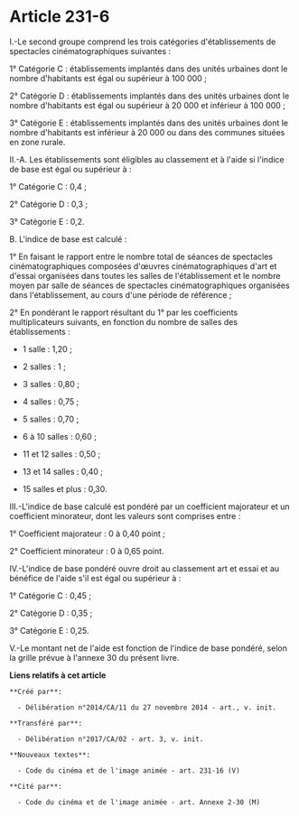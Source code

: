 # Article 231-6

I.-Le second groupe comprend les trois catégories d'établissements de spectacles cinématographiques suivantes : 

1° Catégorie C : établissements implantés dans des unités urbaines dont le nombre d'habitants est égal ou supérieur à 100
000 ; 

2° Catégorie D : établissements implantés dans des unités urbaines dont le nombre d'habitants est égal ou supérieur à 20 000
et inférieur à 100 000 ; 

3° Catégorie E : établissements implantés dans des unités urbaines dont le nombre d'habitants est inférieur à 20 000 ou dans
des communes situées en zone rurale. 

II.-A. Les établissements sont éligibles au classement et à l'aide si l'indice de base est égal ou supérieur à : 

1° Catégorie C : 0,4 ; 

2° Catégorie D : 0,3 ; 

3° Catégorie E : 0,2. 

B. L'indice de base est calculé : 

1° En faisant le rapport entre le nombre total de séances de spectacles cinématographiques composées d'œuvres
cinématographiques d'art et d'essai organisées dans toutes les salles de l'établissement et le nombre moyen par salle de
séances de spectacles cinématographiques organisées dans l'établissement, au cours d'une période de référence ; 

2° En pondérant le rapport résultant du 1° par les coefficients multiplicateurs suivants, en fonction du nombre de salles des
établissements :

- 1 salle : 1,20 ;

- 2 salles : 1 ;

- 3 salles : 0,80 ;

- 4 salles : 0,75 ;

- 5 salles : 0,70 ;

- 6 à 10 salles : 0,60 ;

- 11 et 12 salles : 0,50 ;

- 13 et 14 salles : 0,40 ;

- 15 salles et plus : 0,30. 

III.-L'indice de base calculé est pondéré par un coefficient majorateur et un coefficient minorateur, dont les valeurs sont
comprises entre : 

1° Coefficient majorateur : 0 à 0,40 point ; 

2° Coefficient minorateur : 0 à 0,65 point. 

IV.-L'indice de base pondéré ouvre droit au classement art et essai et au bénéfice de l'aide s'il est égal ou supérieur à : 

1° Catégorie C : 0,45 ; 

2° Catégorie D : 0,35 ; 

3° Catégorie E : 0,25. 

V.-Le montant net de l'aide est fonction de l'indice de base pondéré, selon la grille prévue à l'annexe 30 du présent livre.

**Liens relatifs à cet article**

	**Créé par**:

	  - Délibération n°2014/CA/11 du 27 novembre 2014 - art., v. init.

	**Transféré par**:

	  - Délibération n°2017/CA/02 - art. 3, v. init.

	**Nouveaux textes**:

	  - Code du cinéma et de l'image animée - art. 231-16 (V)

	**Cité par**:

	  - Code du cinéma et de l'image animée - art. Annexe 2-30 (M)

